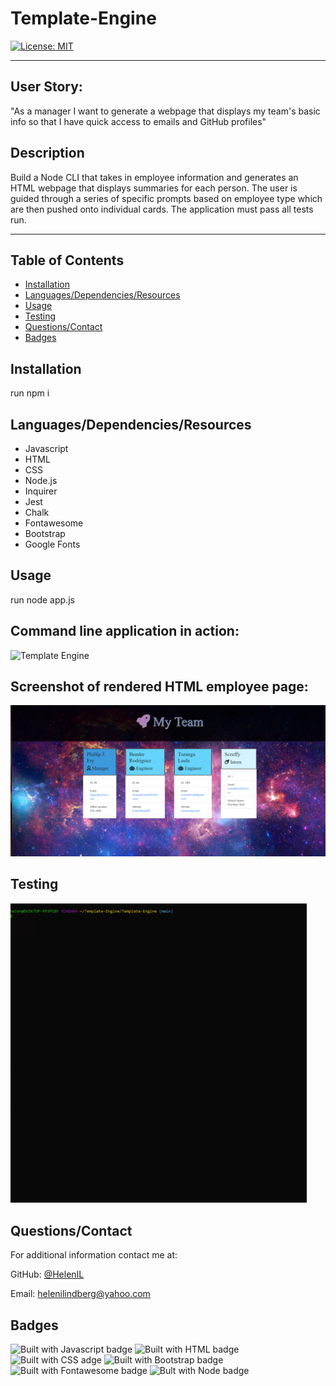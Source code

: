 # Template-Engine

[![License: MIT](https://img.shields.io/badge/License-MIT-yellow.svg)](https://opensource.org/licenses/MIT)

---

## User Story:

"As a manager
I want to generate a webpage that displays my team's basic info
so that I have quick access to emails and GitHub profiles"

## Description

Build a Node CLI that takes in employee information and generates an HTML webpage that displays summaries for each person. The user is guided through a series of specific prompts based on employee type which are then pushed onto individual cards. The application must pass all tests run. 

---
## Table of Contents

* [Installation](#installation)
* [Languages/Dependencies/Resources](#languages/dependencies/resources)
* [Usage](#usage)
* [Testing](#testing)
* [Questions/Contact](#questions/contact)
* [Badges](#badges)

## Installation

run npm i

## Languages/Dependencies/Resources

* Javascript 
* HTML
* CSS
* Node.js
* Inquirer 
* Jest
* Chalk
* Fontawesome
* Bootstrap
* Google Fonts

## Usage 

run node app.js

<h2>Command line application in action:</h2>

![Template Engine](assets/MyTeam2.gif)

<h2>Screenshot of rendered HTML employee page:</h2>

<img src="./assets/MyTeam.png" alt="Employee information cards">

## Testing

![Template Engine](assets/Test.gif)

## Questions/Contact

For additional information contact me at: 

GitHub: [@HelenIL](https://github.com/HelenIL/)

Email: [helenilindberg@yahoo.com](mailto:helenilindberg@yahoo.com)

## Badges

![Built with Javascript badge](https://img.shields.io/badge/Built_with-Javascript-green)
![Built with HTML badge](https://img.shields.io/badge/Built_with-HTML-red)
![Built with CSS adge](https://img.shields.io/badge/Built_with_CSS-brown)
![Built with Bootstrap badge](https://img.shields.io/badge/Built_with-Bootstrap-purple)
![Built with Fontawesome badge](https://img.shields.io/badge/Built_with-Fontawesome-green)
![Bult with Node badge](https://img.shields.io/badge/Built_with-Node-yellow)


